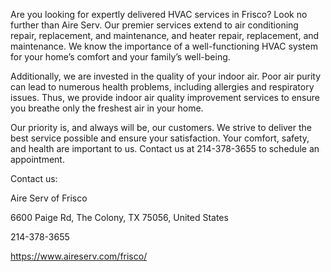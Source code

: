 Are you looking for expertly delivered HVAC services in Frisco? Look no further than Aire Serv. Our premier services extend to air conditioning repair, replacement, and maintenance, and heater repair, replacement, and maintenance. We know the importance of a well-functioning HVAC system for your home’s comfort and your family’s well-being.

Additionally, we are invested in the quality of your indoor air. Poor air purity can lead to numerous health problems, including allergies and respiratory issues. Thus, we provide indoor air quality improvement services to ensure you breathe only the freshest air in your home.

Our priority is, and always will be, our customers. We strive to deliver the best service possible and ensure your satisfaction. Your comfort, safety, and health are important to us. Contact us at 214-378-3655 to schedule an appointment.



Contact us:

Aire Serv of Frisco

6600 Paige Rd, The Colony, TX 75056, United States

214-378-3655

https://www.aireserv.com/frisco/
